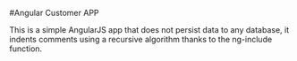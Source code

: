 #Angular Customer APP

This is a simple AngularJS app that does not persist data to any database, it indents comments using a recursive algorithm thanks to the ng-include function.